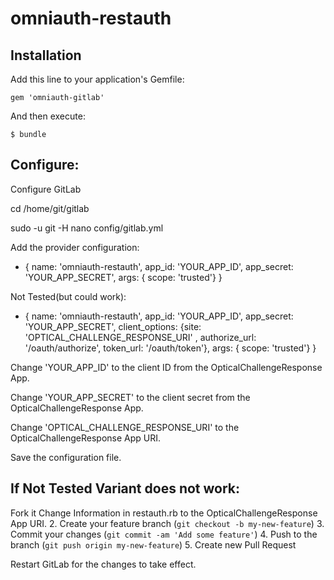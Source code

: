 # omniauth-restauth

## Installation

Add this line to your application's Gemfile:

    gem 'omniauth-gitlab'

And then execute:

    $ bundle



## Configure:

Configure GitLab

  cd /home/git/gitlab

  sudo -u git -H nano config/gitlab.yml


Add the provider configuration:


- { name: 'omniauth-restauth', app_id: 'YOUR_APP_ID',
   app_secret: 'YOUR_APP_SECRET',
   args: { scope: 'trusted'} }


Not Tested(but could work):

- { name: 'omniauth-restauth', app_id: 'YOUR_APP_ID',
   app_secret: 'YOUR_APP_SECRET',
   client_options: {site: 'OPTICAL_CHALLENGE_RESPONSE_URI' , authorize_url: '/oauth/authorize', token_url: '/oauth/token'},
   args: { scope: 'trusted'}
   }



Change 'YOUR_APP_ID' to the client ID from the OpticalChallengeResponse App.

Change 'YOUR_APP_SECRET' to the client secret from the OpticalChallengeResponse App.

Change 'OPTICAL_CHALLENGE_RESPONSE_URI' to the OpticalChallengeResponse App URI.

Save the configuration file.

## If Not Tested Variant does not work:
Fork it
Change Information in restauth.rb to the OpticalChallengeResponse App URI.
2. Create your feature branch (`git checkout -b my-new-feature`)
3. Commit your changes (`git commit -am 'Add some feature'`)
4. Push to the branch (`git push origin my-new-feature`)
5. Create new Pull Request


Restart GitLab for the changes to take effect.
